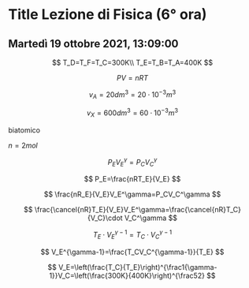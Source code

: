 # Title Lezione di Fisica (6° ora)
## Martedì 19 ottobre 2021, 13:09:00

$$
T_D=T_F=T_C=300K\\
T_E=T_B=T_A=400K
$$


$$
PV=nRT
$$



$$
v_A=20dm^3=20\cdot10^{-3}m^3
$$

$$
v_X=600dm^3=60\cdot 10^{-3}m^3
$$


biatomico

$n=2mol$

$$
P_EV_E^\gamma=P_CV_C^\gamma$$

$$
P_E=\frac{nRT_E}{V_E}
$$

$$
\frac{nR_E}{V_E}V_E^\gamma=P_CV_C^\gamma
$$

$$
\frac{\cancel{nR}T_E}{V_E}V_E^\gamma=\frac{\cancel{nR}T_C}{V_C}\cdot V_C^\gamma
$$


$$
T_E\cdot V_E^{\gamma-1}=T_C\cdot V_C^{\gamma -1}
$$

$$
V_E^{\gamma-1}=\frac{T_CV_C^{\gamma-1}}{T_E}
$$

$$
V_E=\left(\frac{T_C}{T_E}\right)^{\frac1{\gamma-1}}V_C=\left(\frac{300K}{400K}\right)^{\frac52}
$$
<!--stackedit_data:
eyJoaXN0b3J5IjpbLTQ3NDMzMzI0MiwtNDU1OTc2Mzg4LC01ND
Q0MDg5MTVdfQ==
-->